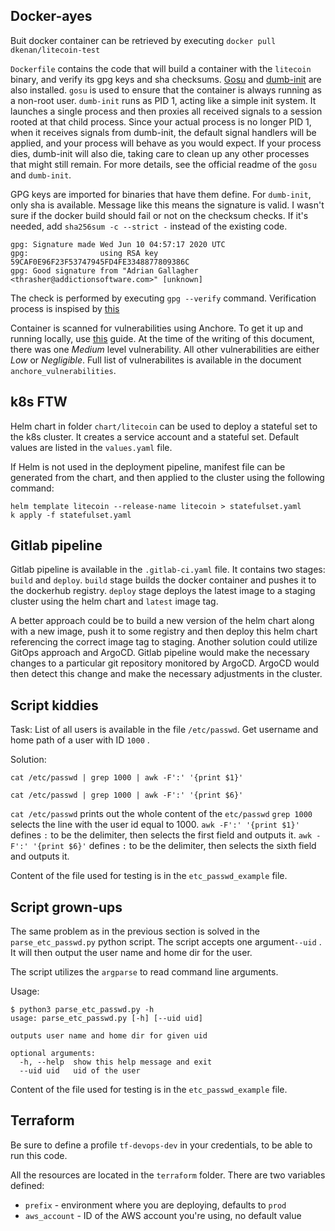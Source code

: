 ## Docker-ayes

Buit docker container can be retrieved by executing `docker pull dkenan/litecoin-test`

`Dockerfile` contains the code that will build a container with the `litecoin` binary, and verify its  gpg keys and sha checksums.
[Gosu](https://github.com/tianon/gosu) and [dumb-init](https://github.com/Yelp/dumb-init) are also installed.
`gosu` is used to ensure that the container is always running as a non-root user. `dumb-init` runs as PID 1, acting like a simple init system. It launches a single process and then proxies all received signals to a session rooted at that child process.
Since your actual process is no longer PID 1, when it receives signals from dumb-init, the default signal handlers will be applied, and your process will behave as you would expect. If your process dies, dumb-init will also die, taking care to clean up any other processes that might still remain. For more details, see the official readme of the `gosu` and `dumb-init`.

GPG keys are imported for binaries that have them define. For `dumb-init`, only sha is available. Message like this means the signature is valid. I wasn't sure if the docker build should fail or not on the checksum checks. If it's needed, add `sha256sum -c --strict -` instead of the existing code.

```
gpg: Signature made Wed Jun 10 04:57:17 2020 UTC
gpg:                using RSA key 59CAF0E96F23F53747945FD4FE3348877809386C
gpg: Good signature from "Adrian Gallagher <thrasher@addictionsoftware.com>" [unknown]
```

The check is performed by executing `gpg --verify` command. Verification process is inspised by [this](https://gist.github.com/losh11/48a7daddbcec0328491801e03a730177)

Container is scanned for vulnerabilities using Anchore. To get it up and running locally, use [this](https://anchore.com/blog/docker-image-security-in-5-minutes-or-less/) guide. At the time of the writing of this document, there was one *Medium* level vulnerability. All other vulnerabilities are either *Low* or *Negligible*. Full list of vulnerabilites is available in the document `anchore_vulnerabilities`.

## k8s FTW
Helm chart in folder `chart/litecoin` can be used to deploy a stateful set to the k8s cluster.
It creates a service account and a stateful set.
Default values are listed in the `values.yaml` file.

If Helm is not used in the deployment pipeline, manifest file can be generated from the chart, and then applied to the cluster using the following command:

```
helm template litecoin --release-name litecoin > statefulset.yaml
k apply -f statefulset.yaml
```

## Gitlab pipeline

Gitlab pipeline is available in the `.gitlab-ci.yaml` file. It contains two stages: `build` and `deploy`.
`build` stage builds the docker container and pushes it to the dockerhub registry.
`deploy` stage deploys the latest image to a staging cluster using the helm chart and `latest` image tag.

A better approach could be to build a new version of the helm chart along with a new image, push it to some registry and then deploy this helm chart referencing the correct image tag to staging.
Another solution could utilize GitOps approach and ArgoCD. Gitlab pipeline would make the necessary changes to a particular git repository monitored by ArgoCD. ArgoCD would then detect this change and make the necessary adjustments in the cluster.

## Script kiddies

Task: List of all users is available in the file `/etc/passwd`. Get username and home path of a user with ID `1000` .

Solution:

```
cat /etc/passwd | grep 1000 | awk -F':' '{print $1}'

cat /etc/passwd | grep 1000 | awk -F':' '{print $6}'
```

`cat /etc/passwd` prints out the whole content of the `etc/passwd`
`grep 1000` selects the line with the user id equal to 1000.
`awk -F':' '{print $1}'` defines `:` to be the delimiter, then selects the first field and outputs it.
`awk -F':' '{print $6}'` defines `:` to be the delimiter, then selects the sixth field and outputs it.

Content of the file used for testing is in the `etc_passwd_example` file.

## Script grown-ups

The same problem as in the previous section is solved in the `parse_etc_passwd.py` python script. The script accepts one argument`--uid` . It will then output the user name and home dir for the user.

The script utilizes the `argparse` to read command line arguments.

Usage:

```
$ python3 parse_etc_passwd.py -h
usage: parse_etc_passwd.py [-h] [--uid uid]

outputs user name and home dir for given uid

optional arguments:
  -h, --help  show this help message and exit
  --uid uid   uid of the user
```


Content of the file used for testing is in the `etc_passwd_example` file.

## Terraform

Be sure to define a profile `tf-devops-dev` in your credentials, to be able to run this code.

All the resources are located in the `terraform` folder.
There are two variables defined:
* `prefix` - environment where you are deploying, defaults to `prod`
* `aws_account` - ID of the AWS account you're using, no default value
